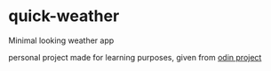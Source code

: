 # quick-weather

Minimal looking weather app 

personal project made for learning purposes, given from [odin project](https://www.theodinproject.com/dashboard)
